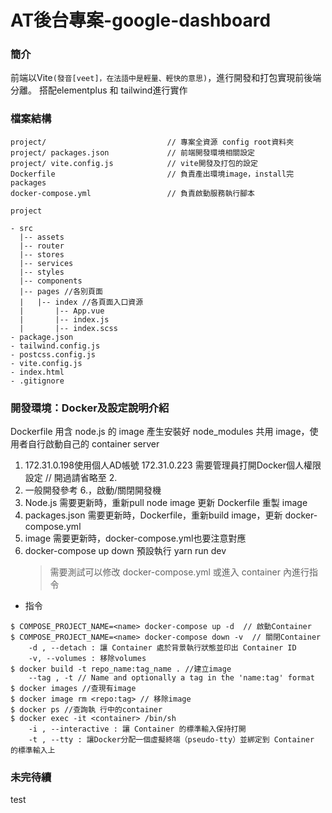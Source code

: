 # AT後台專案-google-dashboard

### 簡介

前端以Vite`(發音[veet]，在法語中是輕量、輕快的意思)`，進行開發和打包實現前後端分離。
搭配elementplus 和 tailwind進行實作

### 檔案結構

```
project/                           // 專案全資源 config root資料夾
project/ packages.json             // 前端開發環境相關設定
project/ vite.config.js            // vite開發及打包的設定
Dockerfile                         // 負責產出環境image，install完packages
docker-compose.yml                 // 負責啟動服務執行腳本
```

```
project

- src
  |-- assets
  |-- router
  |-- stores
  |-- services
  |-- styles
  |-- components
  |-- pages //各別頁面
  |   |-- index //各頁面入口資源
  |       |-- App.vue
  |       |-- index.js
  |       |-- index.scss
- package.json
- tailwind.config.js
- postcss.config.js
- vite.config.js
- index.html
- .gitignore
```


### 開發環境：Docker及設定說明介紹

Dockerfile 用含 node.js 的 image 產生安裝好 node_modules 共用 image，使用者自行啟動自己的 container server

1. 172.31.0.198使用個人AD帳號 172.31.0.223 需要管理員打開Docker個人權限設定 // 開過請省略至 2.
2. 一般開發參考 6.，啟動/關閉開發機
3. Node.js 需要更新時，重新pull node image 更新 Dockerfile 重製 image
4. packages.json 需要更新時，Dockerfile，重新build image，更新 docker-compose.yml
5. image 需要更新時，docker-compose.yml也要注意對應
6. docker-compose up down 預設執行 yarn run dev
    > 需要測試可以修改 docker-compose.yml 或進入 container 內進行指令

* 指令

```
$ COMPOSE_PROJECT_NAME=<name> docker-compose up -d  // 啟動Container
$ COMPOSE_PROJECT_NAME=<name> docker-compose down -v  // 關閉Container
    -d , --detach : 讓 Container 處於背景執行狀態並印出 Container ID
    -v, --volumes : 移除volumes
$ docker build -t repo_name:tag_name . //建立image
    --tag , -t // Name and optionally a tag in the 'name:tag' format
$ docker images //查現有image
$ docker image rm <repo:tag> // 移除image
$ docker ps //查詢執 行中的container
$ docker exec -it <container> /bin/sh
    -i , --interactive : 讓 Container 的標準輸入保持打開
    -t , --tty : 讓Docker分配一個虛擬終端（pseudo-tty）並綁定到 Container 的標準輸入上
```

### 未完待續
test
